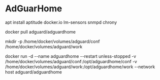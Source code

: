 # AdGuarHome

apt install aptitude docker.io lm-sensors snmpd chrony

docker pull adguard/adguardhome

mkdir -p /home/docker/volumes/adguard/conf /home/docker/volumes/adguard/work

docker run -d --name adguardhome --restart unless-stopped -v /home/docker/volumes/adguard/conf:/opt/adguardhome/conf -v /home/docker/volumes/adguard/work:/opt/adguardhome/work --network host adguard/adguardhome
